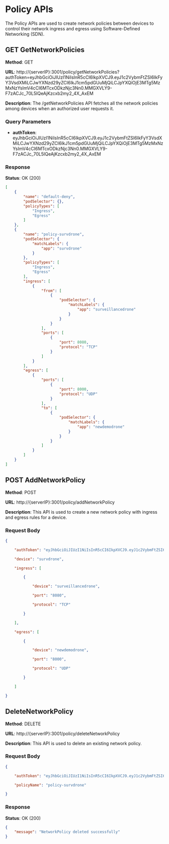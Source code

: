 # Policy APIs

The Policy APIs are used to create network policies between devices to control their network ingress and egress using Software-Defined Networking (SDN).

## GET GetNetworkPolicies

**Method**: GET

**URL**: http://{serverIP}:3001/policy/getNetworkPolicies?authToken=eyJhbGciOiJIUzI1NiIsInR5cCI6IkpXVCJ9.eyJ1c2VybmFtZSI6IkFyY3VsdXMiLCJwYXNzd29yZCI6IkJ1cm5pdGUuMjQiLCJpYXQiOjE3MTg5MzMxNzYsImV4cCI6MTcxODkzNjc3Nn0.MMGXVLY9-F7zACJc_70L5IQeAjKzcxb2my2_4X_AxEM

**Description**: The /getNetworkPolicies API fetches all the network policies among devices when an authorized user requests it.

### Query Parameters
- **authToken**: eyJhbGciOiJIUzI1NiIsInR5cCI6IkpXVCJ9.eyJ1c2VybmFtZSI6IkFyY3VsdXMiLCJwYXNzd29yZCI6IkJ1cm5pdGUuMjQiLCJpYXQiOjE3MTg5MzMxNzYsImV4cCI6MTcxODkzNjc3Nn0.MMGXVLY9-F7zACJc_70L5IQeAjKzcxb2my2_4X_AxEM

### Response
**Status**: OK (200)

```json
[
    {
        "name": "default-deny",
        "podSelector": {},
        "policyTypes": [
            "Ingress",
            "Egress"
        ]
    },
    {
        "name": "policy-survdrone",
        "podSelector": {
            "matchLabels": {
                "app": "survdrone"
            }
        },
        "policyTypes": [
            "Ingress",
            "Egress"
        ],
        "ingress": [
            {
                "from": [
                    {
                        "podSelector": {
                            "matchLabels": {
                                "app": "surveillancedrone"
                            }
                        }
                    }
                ],
                "ports": [
                    {
                        "port": 8080,
                        "protocol": "TCP"
                    }
                ]
            }
        ],
        "egress": [
            {
                "ports": [
                    {
                        "port": 8000,
                        "protocol": "UDP"
                    }
                ],
                "to": [
                    {
                        "podSelector": {
                            "matchLabels": {
                                "app": "newdemodrone"
                            }
                        }
                    }
                ]
            }
        ]
    }
]
```

## POST AddNetworkPolicy

**Method**: POST

**URL**: http://{serverIP}:3001/policy/addNetworkPolicy

**Description**: This API is used to create a new network policy with ingress and egress rules for a device.

### Request Body
```json
{

    "authToken": "eyJhbGciOiJIUzI1NiIsInR5cCI6IkpXVCJ9.eyJ1c2VybmFtZSI6IkFyY3VsdXMiLCJwYXNzd29yZCI6IkJ1cm5pdGUuMjQiLCJpYXQiOjE3MTg5MzMxNzYsImV4cCI6MTcxODkzNjc3Nn0.MMGXVLY9-F7zACJc_70L5IQeAjKzcxb2my2_4X_AxEM",

    "device": "survdrone",

    "ingress": [

        {

            "device": "surveillancedrone",

            "port": "8080",

            "protocol": "TCP"

        }

    ],

    "egress": [

        {

            "device": "newdemodrone",

            "port": "8000",

            "protocol": "UDP"

        }

    ]

}
```

## DeleteNetworkPolicy

**Method**: DELETE

**URL**: http://{serverIP}:3001/policy/deleteNetworkPolicy

**Description**: This API is used to delete an existing network policy.

### Request Body
```json
{

    "authToken": "eyJhbGciOiJIUzI1NiIsInR5cCI6IkpXVCJ9.eyJ1c2VybmFtZSI6IkFyY3VsdXMiLCJwYXNzd29yZCI6IkJ1cm5pdGUuMjQiLCJpYXQiOjE3MTg5MzMxNzYsImV4cCI6MTcxODkzNjc3Nn0.MMGXVLY9-F7zACJc_70L5IQeAjKzcxb2my2_4X_AxEM",

    "policyName": "policy-survdrone"

}
```

### Response
**Status**: OK (200)

```json
{
    "message": "NetworkPolicy deleted successfully"
}
```


